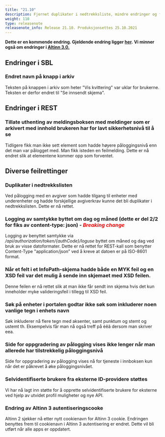 ```yaml
---
title: "21.10"
description: Fjernet duplikater i nedtrekksliste, mindre endringer og feilrettinger
weight: 110
type: releasenote
releasenote_info: Release 21.10. Produksjonsettes 25.10.2021 
---
```


**Dette er en kommende endring. Gjeldende endring ligger [her](../21-9).**
**Vi minner også om endringer i [Altinn 3.0.](https://github.com/Altinn/altinn-studio/releases)**

## Endringer i SBL

### Endret navn på knapp i arkiv

Teksten på knappen i arkiv som heter "Vis kvittering" var uklar for brukerne. Teksten er derfor endret til "Se innsendt skjema".

## Endringer i REST

### Tillate uthenting av meldingsboksen med meldinger som er arkivert med innhold brukeren har for lavt sikkerhetsnivå til å se

Tidligere fikk man ikke sett element som hadde høyere påloggingsnivå enn det man var pålogget med. Man fikk isteden en feilmelding. Dette er nå endret slik at elementene kommer opp som forventet.

## Diverse feilrettinger

### Duplikater i nedtrekkslisten

Ved pålogging med en avgiver som hadde tilgang til enheter med underenheter og hadde forskjellige avgiverkrav kunne det bli duplikater i nedtrekkslisten. Dette er nå rettet.

### Logging av samtykke byttet om dag og måned (dette er del 2/2 for fiks av content-type: json) - <span style="color:red"> *Breaking change*</span>

Logging av benyttet samtykke via */api/authorization/token/{authCode}/loguse* byttet om måned og dag ved bruk av visse datoformater. Dette er nå rettet for REST-kall som benytter Content-Type "application/json” ved å kreve at datoen er på ISO-8601 format.

### Når et felt i et InfoPath-skjema hadde både en MYK feil og en XSD feil var det mulig å sende inn skjemaet med XSD feilen.

Denne feilen er nå rettet slik at man ikke får sendt inn skjema hvis det kun inneholder myke valideringsfeil i tillegg til XSD feil.

### Søk på enheter i portalen godtar ikke søk som inkluderer noen vanlige tegn i enhets navn

Søk inkluderer nå flere tegn med aksenter, samt punktum og stemt og ustemt th. Eksempelvis får man nå også treff på èêã dersom man skriver eea.

### Side for oppgradering av pålogging vises ikke lenger når man allerede har tilstrekkelig påloggingsnivå

Side for oppgradering av pålogging vises nå for tjeneste i innboksen kun når det er påkrevet å øke påloggingsnivået.

### Selvidentifiserte brukere fra eksterne ID-providere støttes

Vi har nå lagt inn støtte for å opprette selvidentifiserte brukere for eksterne ved hjelp av utvidet profil muligheter og nye API.

### Endring av Altinn 3 autentiseringscooke

Altinn 2 sjekker nå etter nytt cookienavn for Altinn 3 cookie. Endringen benyttes frem til cookienavn i Altinn 3 autentisering er endret. Dette vil bli utført når alle apps er oppdatert.
